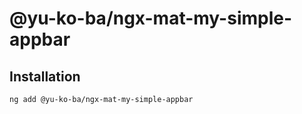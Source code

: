 # @yu-ko-ba/ngx-mat-my-simple-appbar

## Installation
```shell
ng add @yu-ko-ba/ngx-mat-my-simple-appbar
```
